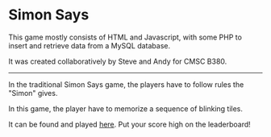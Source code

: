 # Simon Says
This game mostly consists of HTML and Javascript, with some PHP to insert and retrieve data from a MySQL database.

It was created collaboratively by Steve and Andy for CMSC B380.

---

In the traditional Simon Says game, the players have to follow rules the "Simon" gives. 

In this game, the player have to memorize a sequence of blinking tiles.

It can be found and played [here](https://cs.brynmawr.edu/~cwlee/simon-says/start.html). Put your score high on the leaderboard!